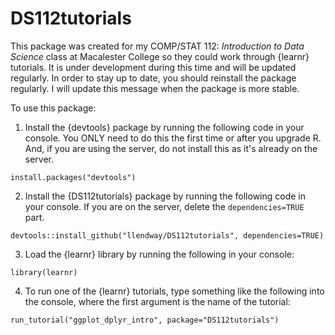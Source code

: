 # DS112tutorials

This package was created for my COMP/STAT 112: *Introduction to Data Science* class at Macalester College so they could work through {learnr} tutorials. It is under development during this time and will be updated regularly. In order to stay up to date, you should reinstall the package regularly. I will update this message when the package is more stable.

To use this package:

1. Install the {devtools} package by running the following code in your console. You ONLY need to do this the first time or after you upgrade R. And, if you are using the server, do not install this as it's already on the server.

```{r}
install.packages("devtools")
```

2. Install the {DS112tutorials} package by running the following code in your console. If you are on the server, delete the `dependencies=TRUE` part.

```{r}
devtools::install_github("llendway/DS112tutorials", dependencies=TRUE)
```
3. Load the {learnr} library by running the following in your console:

```{r}
library(learnr)
```

4. To run one of the {learnr} tutorials, type something like the following into the console, where the first argument is the name of the tutorial:

```{r}
run_tutorial("ggplot_dplyr_intro", package="DS112tutorials")
```

